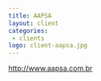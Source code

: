 ```yaml
---
title: AAPSA
layout: client
categories:
 - clients
logo: client-aapsa.jpg
---
```


http://www.aapsa.com.br
